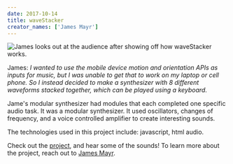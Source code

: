 ```yaml
---
date: 2017-10-14
title: waveStacker
creator_names: ['James Mayr']
---
```

![James looks out at the audience after showing off how waveStacker works. ](/assets/events/20171014/DSCF9039.jpg)

James: *I wanted to use the mobile device motion and orientation APIs as inputs for music, but I was unable to get that to work on my laptop or cell phone. So I instead decided to make a synthesizer with 8 different waveforms stacked together, which can be played using a keyboard.*

Jame's modular synthesizer had modules that each completed one specific audio task. It was a modular synthesizer. It used oscillators, changes of frequency, and a voice controlled amplifier to create interesting sounds.

The technologies used in this project include:
javascript, html audio.

Check out the [project](http://bit.ly/2yK7dxY), and hear some of the sounds! To learn more about the project, reach out to [James Mayr](https://github.com/jamesbmayr).
